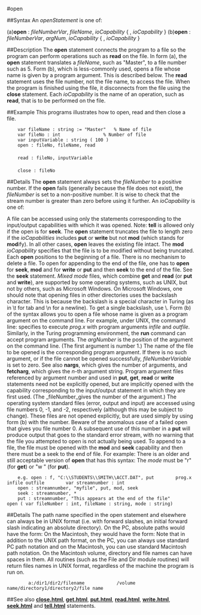 
#open

##Syntax
An _openStatement_ is one of:

(a)**open** : _fileNumberVar_, _fileName_, _ioCapability_
{ , _ioCapability_ }
(b)**open** : _fileNumberVar_, _argNum_, _ioCapability_
{ , _ioCapability_ }




##Description
The **open** statement connects the program to a file so the program can perform operations such as **read** on the file. In form (a), the **open** statement translates a _fileName_, such as "Master", to a file number such as 5. Form (b), which is less-commonly used, opens a file whose name is given by a program argument. This is described below.
The **read** statement uses the file number, not the file name, to access the file. When the program is finished using the file, it disconnects from the file using the **close** statement. Each _ioCapability_ is the name of an operation, such as **read**, that is to be performed on the file.



##Example
This programs illustrates how to open, read and then close a file.


        var fileName : string := "Master"   % Name of file
        var fileNo : int                % Number of file
        var inputVariable : string ( 100 )
        open : fileNo, fileName, read
        
        read : fileNo, inputVariable
        
        close : fileNo
##Details
The **open** statement always sets the _fileNumber_ to a positive number. If the **open** fails (generally because the file does not exist), the _fileNumber_ is set to a non-positive number. It is wise to check that the stream number is greater than zero before using it further.
An _ioCapability_ is one of:



A file can be accessed using only the statements corresponding to the input/output capabilities with which it was opened. Note: **tell** is allowed only if the open is for **seek**.
The **open** statement truncates the file to length zero if the _ioCapabilities_ includes **put** or **write** but not **mod** (which stands for **mod**ify). In all other cases, **open** leaves the existing file intact. The **mod** _ioCapability_ specifies that the file is to be modified without being truncated. Each **open** positions to the beginning of a file. There is no mechanism to delete a file.
To open for appending to the end of the file, one has to **open** for **seek**, **mod** and for **write** or **put** and then **seek** to the end of the file. See the **seek** statement.
_Mixed mode_ files, which combine **get** and **read** (or **put** and **write**), are supported by some operating systems, such as UNIX, but not by others, such as Microsoft Windows.
On Microsoft Windows, one should note that opening files in other directories uses the backslash character. This is because the backslash is a special character in Turing (as in \t for tab and \n for a newline). To get a single backslash, use \\.
Form (b) of the syntax  allows you to open a file whose name is given as a program argument on the command line. For example, under UNIX, the command line:
specifies to execute _prog.x_ with program arguments _infile_ and _outfile_. Similarly, in the Turing programming environment, the **run** command can accept program arguments. The _argNumber_ is the position of the argument on the command line. (The first argument is number 1.)  The name of the file to be opened is the corresponding program argument. If there is no such argument, or if the file cannot be opened successfully, _fileNumberVariable_ is set to zero. See also **nargs**, which gives the number of arguments, and **fetcharg**, which gives the _n_-th argument string.
Program argument files referenced by argument number and used in **put**, **get**, **read** or **write** statements need not be explicitly opened, but are implicitly opened with the capability corresponding to the input/output statement in which they are first used. (The _fileNumber_gives the number of the argument.)
The operating system standard files (error, output and input) are accessed using file numbers 0, -1, and -2, respectively (although this may be subject to change). These files are not opened explicitly, but are used simply by using form (b) with the number. Beware of the anomalous case of a failed open that gives you file number 0. A subsequent use of this number in a **put** will produce output that goes to the standard error stream, with no warning that the file you attempted to open is not actually being used.
To append to a file, the file must be opened with the **mod** and **seek** capability and then there must be a seek to the end of file. For example:
There is an older and still acceptable version of **open** that has this syntax:
The _mode_ must be "r" (for **get**) or "w " (for **put**).


        e.g. open : f, "C:\\STUDENTS\\SMITH\\ACCT.DAT", put        prog.x infile outfile        var streamnumber : int
        open : streamnumber, "myfile", put, mod, seek
        seek : streamnumber, *
        put : streamnumber, "This appears at the end of the file"        open ( var fileNumber : int, fileName : string, mode : string)
##Details
The path name specified in the open statement and elsewhere can always be in UNIX format (i.e. with forward slashes, an initial forward slash indicating an absolute directory). On the PC, absolute paths would have the form:
On the Macintosh, they would have the form:
Note that in addition to the UNIX path format, on the PC, you can always use standard PC path notation and on the Macintosh, you can use standard Macintosh path notation. On the Macintosh volume, directory and file names can have spaces in them.
All routines (such as the File and Dir module routines) will return files names in UNIX format, regardless of the machine the program is run on.


            a:/dir1/dir2/filename            /volume name/directory1/directory2/file name
##See also
**[close.html](close)**, **[get.html](get)**, **[put.html](put)**, **[read.html](read)**, **[write.html](write)**, **[seek.html](seek)** and **[tell.html](tell)** statements.


